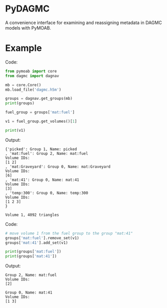 # PyDAGMC

A convenience interface for examining and reassigning metadata in DAGMC models with PyMOAB.

# Example

Code:

```python
from pymoab import core
from dagmc import dagnav

mb = core.Core()
mb.load_file('dagmc.h5m')

groups = dagnav.get_groups(mb)
print(groups)

fuel_group = groups['mat:fuel']

v1 = fuel_group.get_volumes()[1]

print(v1)
```
Output:

```shell
{'picked': Group 1, Name: picked
, 'mat:fuel': Group 2, Name: mat:fuel
Volume IDs:
[1 2]
, 'mat:Graveyard': Group 0, Name: mat:Graveyard
Volume IDs:
[6]
, 'mat:41': Group 0, Name: mat:41
Volume IDs:
[3]
, 'temp:300': Group 0, Name: temp:300
Volume IDs:
[1 2 3]
}

Volume 1, 4092 triangles
```

Code:

```python
# move volume 1 from the fuel group to the group "mat:41"
groups['mat:fuel'].remove_set(v1)
groups['mat:41'].add_set(v1)

print(groups['mat:fuel'])
print(groups['mat:41'])
```

Output:

```shell
Group 2, Name: mat:fuel
Volume IDs:
[2]

Group 0, Name: mat:41
Volume IDs:
[1 3]
```